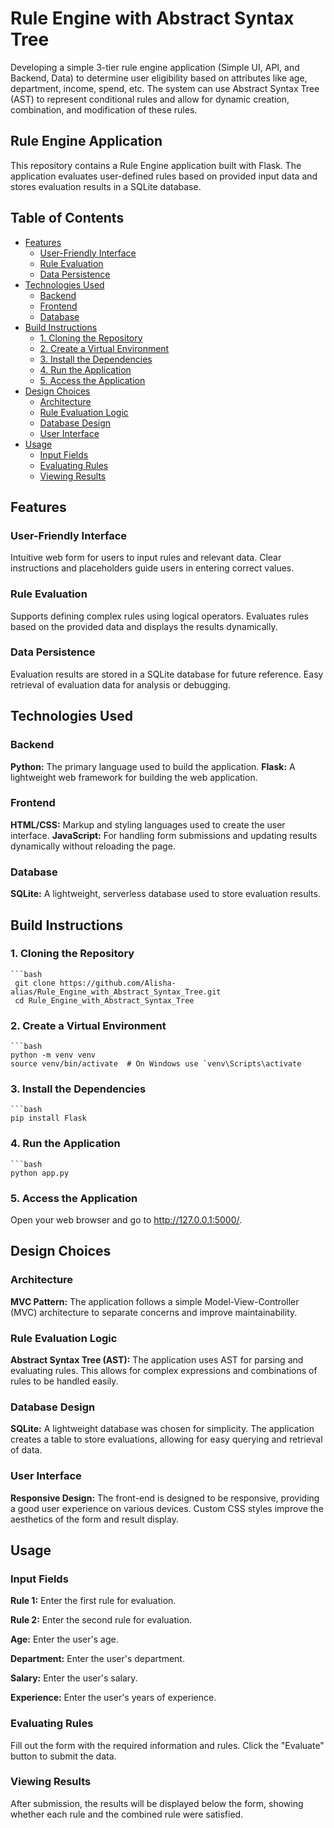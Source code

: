 # **Rule Engine with Abstract Syntax Tree**
Developing a simple 3-tier rule engine application (Simple UI, API, and Backend, Data) to determine user eligibility based on attributes like age, department, income, spend, etc. The system can use Abstract Syntax Tree (AST) to represent conditional rules and allow for dynamic creation, combination, and modification of these rules.

## **Rule Engine Application**
This repository contains a Rule Engine application built with Flask. The application evaluates user-defined rules based on provided input data and stores evaluation results in a SQLite database.

## **Table of Contents**
- [Features](#features)
  - [User-Friendly Interface](#user-friendly-interface)
  - [Rule Evaluation](#rule-evaluation)
  - [Data Persistence](#data-persistence)
- [Technologies Used](#technologies-used)
  - [Backend](#backend)
  - [Frontend](#frontend)
  - [Database](#database)
- [Build Instructions](#build-instructions)
  - [1. Cloning the Repository](#1-cloning-the-repository)
  - [2. Create a Virtual Environment](#2-create-a-virtual-environment)
  - [3. Install the Dependencies](#3-install-the-dependencies)
  - [4. Run the Application](#4-run-the-application)
  - [5. Access the Application](#5-access-the-application)
- [Design Choices](#design-choices)
  - [Architecture](#architecture)
  - [Rule Evaluation Logic](#rule-evaluation-logic)
  - [Database Design](#database-design)
  - [User Interface](#user-interface)
- [Usage](#usage)
  - [Input Fields](#input-fields)
  - [Evaluating Rules](#evaluating-rules)
  - [Viewing Results](#viewing-results)


## **Features**

### **User-Friendly Interface**
Intuitive web form for users to input rules and relevant data.
Clear instructions and placeholders guide users in entering correct values.

### **Rule Evaluation**
Supports defining complex rules using logical operators.
Evaluates rules based on the provided data and displays the results dynamically.

### **Data Persistence**
Evaluation results are stored in a SQLite database for future reference.
Easy retrieval of evaluation data for analysis or debugging.


## **Technologies Used**

### **Backend**
**Python:** The primary language used to build the application.
**Flask:** A lightweight web framework for building the web application.

### **Frontend**
**HTML/CSS:** Markup and styling languages used to create the user interface.
**JavaScript:** For handling form submissions and updating results dynamically without reloading the page.

### **Database**
**SQLite:** A lightweight, serverless database used to store evaluation results.

## **Build Instructions**

### **1. Cloning the Repository**
    ```bash
     git clone https://github.com/Alisha-alias/Rule_Engine_with_Abstract_Syntax_Tree.git
     cd Rule_Engine_with_Abstract_Syntax_Tree     

### **2. Create a Virtual Environment**
    ```bash
    python -m venv venv
    source venv/bin/activate  # On Windows use `venv\Scripts\activate
    
### **3. Install the Dependencies**
    ```bash
    pip install Flask

### **4. Run the Application**
    ```bash
    python app.py
     
### **5. Access the Application**
Open your web browser and go to http://127.0.0.1:5000/.


## **Design Choices**

### **Architecture**

**MVC Pattern:** The application follows a simple Model-View-Controller (MVC) architecture to separate concerns and improve maintainability.

### **Rule Evaluation Logic**
**Abstract Syntax Tree (AST):** The application uses AST for parsing and evaluating rules. This allows for complex expressions and combinations of rules to be handled easily.

### **Database Design**
**SQLite:** A lightweight database was chosen for simplicity. The application creates a table to store evaluations, allowing for easy querying and retrieval of data.

### **User Interface**
**Responsive Design:** The front-end is designed to be responsive, providing a good user experience on various devices. Custom CSS styles improve the aesthetics of the form and result display.


## **Usage**
### **Input Fields**
**Rule 1:** Enter the first rule for evaluation.

**Rule 2:** Enter the second rule for evaluation.

**Age:** Enter the user's age.

**Department:** Enter the user's department.

**Salary:** Enter the user's salary.

**Experience:** Enter the user's years of experience.

### **Evaluating Rules**
Fill out the form with the required information and rules. Click the "Evaluate" button to submit the data.

### **Viewing Results**
After submission, the results will be displayed below the form, showing whether each rule and the combined rule were satisfied.

 


